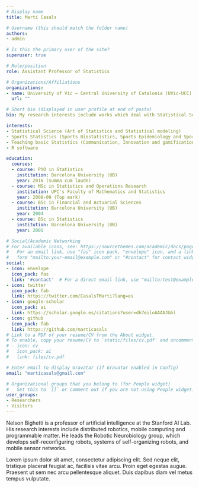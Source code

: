 ```yaml
---
# Display name
title: Martí Casals

# Username (this should match the folder name)
authors:
- admin

# Is this the primary user of the site?
superuser: true

# Role/position
role: Assistant Professor of Statistics

# Organizations/Affiliations
organizations:
- name: University of Vic – Central University of Catalonia (UVic-UCC)
  url: ""

# Short bio (displayed in user profile at end of posts)
bio: My research interests include works which deal with Statistical Science, Biostatistics, Epidemiology, Injury prevention, Sports analytics, Sport and Exercise Medicine, and which are scientifically accurate and reliable.

interests:
- Statistical Science (Art of Statistics and Statistical modeling) 
- Sports Statistics (Sports Biostatistics, Sports Epidemiology and Sports Analytics)
- Teaching basic Statistics (Communication, Innovation and gamification)
- R software

education:
  courses:
  - course: PhD in Statistics
    institution: Barcelona University (UB)
    year: 2016 (summa cum laude)
  - course: MSc in Statistics and Operations Research
    institution: UPC's Faculty of Mathematics and Statistics
    year: 2008-09 (Top mark)
  - course: BSc in Financial and Actuarial Sciences
    institution: Barcelona University (UB)
    year: 2004
  - course: BSc in Statistics
    institution: Barcelona University (UB)
    year: 2001

# Social/Academic Networking
# For available icons, see: https://sourcethemes.com/academic/docs/page-builder/#icons
#   For an email link, use "fas" icon pack, "envelope" icon, and a link in the
#   form "mailto:your-email@example.com" or "#contact" for contact widget.
social:
- icon: envelope
  icon_pack: fas
  link: '#contact'  # For a direct email link, use "mailto:test@example.org".
- icon: twitter
  icon_pack: fab
  link: https://twitter.com/CasalsTMarti?lang=es
- icon: google-scholar
  icon_pack: ai
  link: https://scholar.google.es/citations?user=dh7eiloAAAAJ&hl
- icon: github
  icon_pack: fab
  link: https://github.com/marticasals
# Link to a PDF of your resume/CV from the About widget.
# To enable, copy your resume/CV to `static/files/cv.pdf` and uncomment the lines below.
# - icon: cv
#   icon_pack: ai
#   link: files/cv.pdf

# Enter email to display Gravatar (if Gravatar enabled in Config)
email: "marticasals@gmail.com"

# Organizational groups that you belong to (for People widget)
#   Set this to `[]` or comment out if you are not using People widget.
user_groups:
- Researchers
- Visitors
---
```


Nelson Bighetti is a professor of artificial intelligence at the Stanford AI Lab. His research interests include distributed robotics, mobile computing and programmable matter. He leads the Robotic Neurobiology group, which develops self-reconfiguring robots, systems of self-organizing robots, and mobile sensor networks.

Lorem ipsum dolor sit amet, consectetur adipiscing elit. Sed neque elit, tristique placerat feugiat ac, facilisis vitae arcu. Proin eget egestas augue. Praesent ut sem nec arcu pellentesque aliquet. Duis dapibus diam vel metus tempus vulputate.
